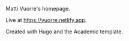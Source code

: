 Matti Vuorre's homepage.

Live at https://vuorre.netlify.app.

Created with Hugo and the Academic template.
